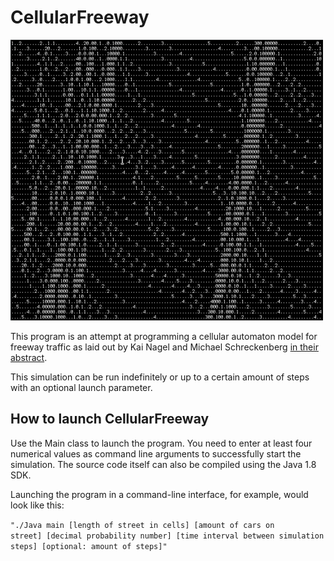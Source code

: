 # CellularFreeway


![preview pic](preview.png)



This program is an attempt at programming a cellular automaton model for freeway traffic as laid out by Kai Nagel and Michael Schreckenberg [in their abstract](http://www.pd.infn.it/~agarfa/didattica/met_comp/lab_20140108/1992_origca.pdf).

This simulation can be run indefinitely or up to a certain amount of steps with an optional launch parameter.  

## How to launch CellularFreeway

Use the Main class to launch the program. You need to enter at least four numerical values as command line arguments to successfully start the simulation. The source code itself can also be compiled using the Java 1.8 SDK.

Launching the program in a command-line interface, for example, would look like this:

<code>"./Java main [length of street in cells] [amount of cars on street] [decimal probability number] [time interval between simulation steps] [optional: amount of steps]"</code>